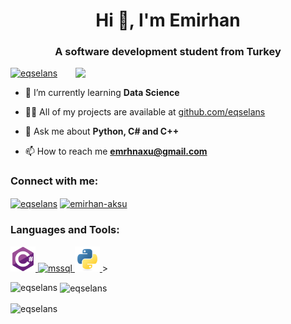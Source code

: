 <h1 align="center">Hi 👋, I'm Emirhan</h1>
<h3 align="center">A software development student from Turkey</h3>
<img align="right" width="400" src="https://cdn.dribbble.com/users/1162077/screenshots/3848914/programmer.gif">
<p align="left"> <a href="https://github.com/ryo-ma/github-profile-trophy"><img width="400" src="https://github-profile-trophy.vercel.app/?username=eqselans" alt="eqselans" /></a> </p>

- 🌱 I’m currently learning **Data Science**

- 👨‍💻 All of my projects are available at [github.com/eqselans](github.com/eqselans)

- 💬 Ask me about **Python, C# and C++**

- 📫 How to reach me **emrhnaxu@gmail.com**

<h3 align="left">Connect with me:</h3>
<p align="left">
<a href="https://medium.com/@eqselans" target="blank"><img align="center" src="https://raw.githubusercontent.com/rahuldkjain/github-profile-readme-generator/master/src/images/icons/Social/medium.svg" alt="eqselans" height="30" width="40" /></a>
<a href="https://linkedin.com/in/emirhan-aksu" target="blank"><img align="center" src="https://raw.githubusercontent.com/rahuldkjain/github-profile-readme-generator/master/src/images/icons/Social/linked-in-alt.svg" alt="emirhan-aksu" height="30" width="40" /></a>
</p>

<h3 align="left">Languages and Tools:</h3>
<p align="left"> <a href="https://www.w3schools.com/cs/" target="_blank" rel="noreferrer"> <img src="https://raw.githubusercontent.com/devicons/devicon/master/icons/csharp/csharp-original.svg" alt="csharp" width="40" height="40"/>  <a href="https://www.microsoft.com/en-us/sql-server" target="_blank" rel="noreferrer"> <img src="https://www.svgrepo.com/show/303229/microsoft-sql-server-logo.svg" alt="mssql" width="40" height="40"/> </a> <a href="https://www.python.org" target="_blank" rel="noreferrer"> <img src="https://raw.githubusercontent.com/devicons/devicon/master/icons/python/python-original.svg" alt="python" width="40" height="40"/> </a>></p>

<p><img align="left" src="https://github-readme-stats.vercel.app/api/top-langs?username=eqselans&theme=dark&show_icons=true&locale=en&layout=compact" alt="eqselans" /></p>

<p>&nbsp;<img align="center" src="https://github-readme-stats.vercel.app/api?username=eqselans&theme=dark&show_icons=true&locale=en" alt="eqselans" /></p>

<p><img align="center" src="https://github-readme-streak-stats.herokuapp.com/?user=eqselans&theme=dark" alt="eqselans" /></p>
